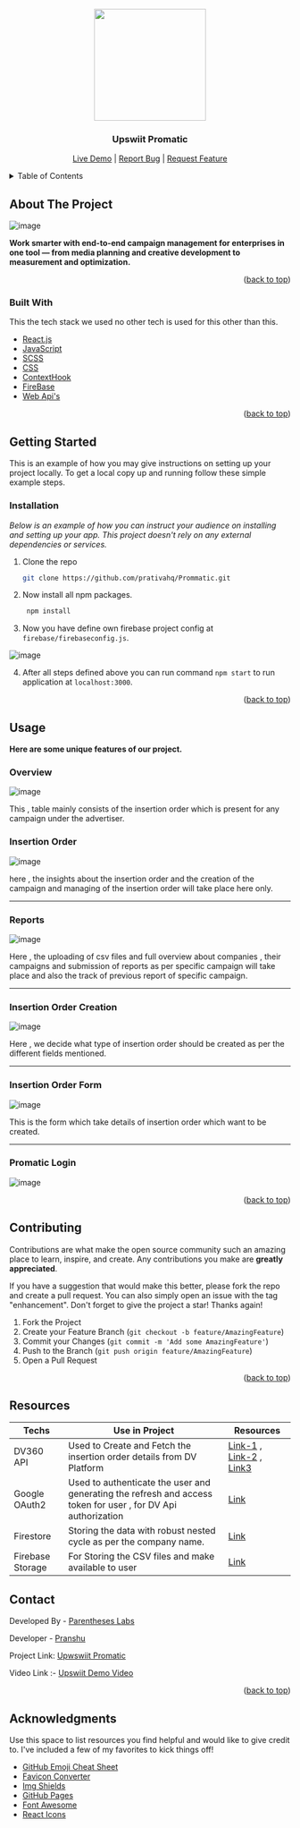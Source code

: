 <div id="top"></div>
<!-- PROJECT LOGO -->
<br />
<div align="center">
  <a href="https://prommatic.netlify.app" target="blank">
    <img src="https://user-images.githubusercontent.com/86917304/193017161-96e2a4c5-330c-43dd-a878-f51cb4007576.png" width="200px" alt="">
  </a>

  <h3 align="center">Upswiit Promatic</h3>

  <p align="center">
    <a href="https://prommatic.netlify.app" target="blank">Live Demo</a> |
    <a href="https://github.com/prativahq/Prommatic/issues" target="blank">Report Bug</a> |
    <a href="https://github.com/prativahq/Prommatic/issues" target="blank">Request Feature</a>
  </p>
</div>



<!-- TABLE OF CONTENTS -->
<details>
  <summary>Table of Contents</summary>
  <ol>
    <li>
      <a href="#about-the-project">About The Project</a>
      <ul>
        <li><a href="#built-with">Built With</a></li>
      </ul>
    </li>
    <li>
      <a href="#getting-started">Getting Started</a>
      <ul>
        <li><a href="#installation">Installation</a></li>
      </ul>
    </li>
    <li><a href="#usage">Usage</a></li>
    <li><a href="#contributing">Contributing</a></li>
    <li><a href="#contact">Contact</a></li>
    <li><a href="#acknowledgments">Acknowledgments</a></li>
  </ol>
</details>



<!-- ABOUT THE PROJECT -->
## About The Project


![image](https://user-images.githubusercontent.com/86917304/193017584-9f455c66-71f2-46d2-9cb7-e3476ebd5145.png)



**Work smarter with end-to-end campaign management for enterprises in one tool — from media planning and creative development to measurement and optimization.**
<p align="right">(<a href="#top">back to top</a>)</p>



### Built With

This the tech stack we used no other tech is used for this other than this.


* [React.js](https://reactjs.org/)
* [JavaScript](https://www.javascript.com/)
* [SCSS](https://sass-lang.com/)
* [CSS](https://www.w3schools.com/css/)
* [ContextHook](https://reactjs.org/docs/context.html)
* [FireBase](https://firebase.google.com/)
* [Web Api's](https://developer.mozilla.org/en-US/docs/Web/API)


<p align="right">(<a href="#top">back to top</a>)</p>



<!-- GETTING STARTED -->
## Getting Started

This is an example of how you may give instructions on setting up your project locally.
To get a local copy up and running follow these simple example steps.

### Installation

_Below is an example of how you can instruct your audience on installing and setting up your app. This project doesn't rely on any external dependencies or services._

1. Clone the repo
   ```sh
   git clone https://github.com/prativahq/Prommatic.git 
   ```
2. Now install all npm packages.
   ```sh
    npm install
   ```
   
3. Now you have define own firebase project config at `firebase/firebaseconfig.js`.

  ![image](https://user-images.githubusercontent.com/86917304/183728317-30372103-f0d7-4e99-b12c-7f0cd825ea18.png)

4. After all steps defined above you can run command `npm start` to run application at `localhost:3000`.


<p align="right">(<a href="#top">back to top</a>)</p>



<!-- USAGE EXAMPLES -->
## Usage
**Here are some unique features of our project.** 

### Overview
![image](https://user-images.githubusercontent.com/86917304/193018864-584c7f1e-0d2f-463d-8a42-4c2675406e58.png)

This , table mainly consists of the insertion order which is present for any campaign under the advertiser.


### Insertion Order
![image](https://user-images.githubusercontent.com/86917304/193019155-5b6de114-a676-459d-ace4-46fdcf6f10f7.png)

here , the insights about the insertion order and the creation of the campaign and managing of the insertion order will take place here only.

---

### Reports
![image](https://user-images.githubusercontent.com/86917304/193019431-f728e275-59cb-412b-880c-d71582e96ea7.png)

Here , the uploading of csv files and full overview about companies , their campaigns and submission of reports as per specific campaign will take place and also the track of previous report of specific campaign.

---

### Insertion Order Creation
![image](https://user-images.githubusercontent.com/86917304/193019817-a55856f4-c50a-4510-8022-692d3343eadb.png)

Here ,  we decide what type of insertion order should be created as per the different fields mentioned.

---

### Insertion Order Form
![image](https://user-images.githubusercontent.com/86917304/193021150-5c67969e-6498-4083-bee1-6cd8c11a749a.png)

This is the form which take details of insertion order which want to be created.

---


### Promatic Login
![image](https://user-images.githubusercontent.com/86917304/193021280-98f99c53-fb33-426c-bc6d-8b1a311324b8.png)


<p align="right">(<a href="#top">back to top</a>)</p>

<!-- CONTRIBUTING -->
## Contributing

Contributions are what make the open source community such an amazing place to learn, inspire, and create. Any contributions you make are **greatly appreciated**.

If you have a suggestion that would make this better, please fork the repo and create a pull request. You can also simply open an issue with the tag "enhancement".
Don't forget to give the project a star! Thanks again!

1. Fork the Project
2. Create your Feature Branch (`git checkout -b feature/AmazingFeature`)
3. Commit your Changes (`git commit -m 'Add some AmazingFeature'`)
4. Push to the Branch (`git push origin feature/AmazingFeature`)
5. Open a Pull Request

<p align="right">(<a href="#top">back to top</a>)</p>

## Resources

| Techs | Use in  Project | Resources |
|--------------------|--------------------------------------------------------------------------------------------|----------------------------------------------------|
| DV360 API | Used to Create and Fetch the insertion order details from DV Platform                                  | [Link-1](https://developers.google.com/display-video/api/guides/getting-started/overview) , [Link-2](https://developers.google.com/display-video/api/reference/rest/v1/advertisers.insertionOrders) , [Link3](https://developers.google.com/display-video/api/guides/managing-line-items/resources#create_an_insertion_order) |
| Google OAuth2      | Used to authenticate the user and generating the refresh and access token for user , for DV Api authorization       | [Link](https://github.com/googleapis/google-api-nodejs-client)         |
| Firestore     | Storing the data with robust nested cycle as per the company name. | [Link](https://firebase.google.com/docs/firestore)                                           |
| Firebase Storage  | For Storing the CSV files and make available to user                                           | [Link](https://firebase.google.com/docs/storage)  |

<!-- CONTACT -->
## Contact

Developed By - [Parentheses Labs](http://parentheses.co.in/)

Developer - [Pranshu](pranshujain0111@gmail.com)

Project Link: [Upwswiit Promatic](https://prommatic.netlify.app)

Video Link :- [Upswiit Demo Video](https://www.loom.com/share/aa91d580c55148a19f70034a93ef51d5)

<p align="right">(<a href="#top">back to top</a>)</p>



<!-- ACKNOWLEDGMENTS -->
## Acknowledgments

Use this space to list resources you find helpful and would like to give credit to. I've included a few of my favorites to kick things off!

* [GitHub Emoji Cheat Sheet](https://www.webpagefx.com/tools/emoji-cheat-sheet)
* [Favicon Converter](https://favicon.io/favicon-converter/)
* [Img Shields](https://shields.io)
* [GitHub Pages](https://pages.github.com)
* [Font Awesome](https://fontawesome.com)
* [React Icons](https://react-icons.github.io/react-icons/search)

